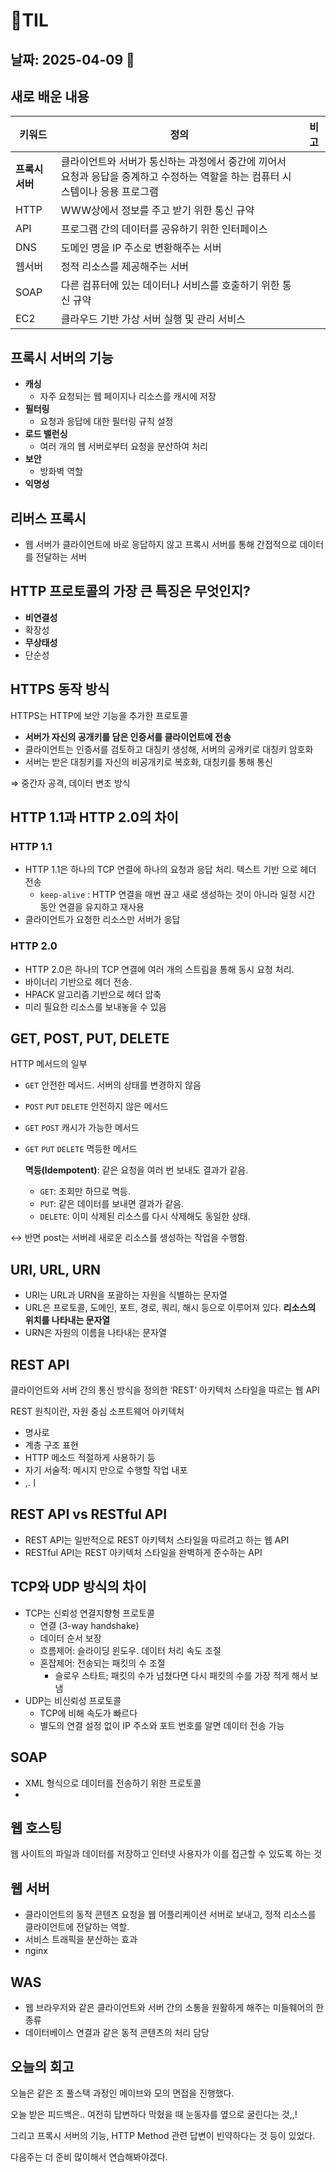# 🧾TIL
## 날짜: 2025-04-09 👻

## 새로 배운 내용
| 키워드 | 정의 | 비고 |
| --- | --- | --- |
| **프록시 서버** | 클라이언트와 서버가 통신하는 과정에서 중간에 끼어서 요청과 응답을 중계하고 수정하는 역할을 하는 컴퓨터 시스템이나 응용 프로그램 |  |
| HTTP | WWW상에서 정보를 주고 받기 위한 통신 규약 |  |
| API | 프로그램 간의 데이터를 공유하기 위한 인터페이스 |  |
| DNS | 도메인 명을 IP 주소로 변환해주는 서버 |  |
| 웹서버 | 정적 리소스를 제공해주는 서버 |  |
| SOAP | 다른 컴퓨터에 있는 데이터나 서비스를 호출하기 위한 통신 규약 |  |
| EC2 | 클라우드 기반 가상 서버 실행 및 관리 서비스 |  |

## 프록시 서버의 기능

- **캐싱**
    - 자주 요청되는 웹 페이지나 리소스를 캐시에 저장
- **필터링**
    - 요청과 응답에 대한 필터링 규칙 설정
- **로드 밸런싱**
    - 여러 개의 웹 서버로부터 요청을 분산하여 처리
- **보안**
    - 방화벽 역할
- **익명성**

## 리버스 프록시

- 웹 서버가 클라이언트에 바로 응답하지 않고 프록시 서버를 통해 간접적으로 데이터를 전달하는 서버

## HTTP 프로토콜의 가장 큰 특징은 무엇인지?

- **비연결성**
- 확장성
- **무상태성**
- 단순성

## HTTPS 동작 방식

HTTPS는 HTTP에 보안 기능을 추가한 프로토콜

- **서버가 자신의 공개키를 담은 인증서를 클라이언트에 전송**
- 클라이언트는 인증서를 검토하고 대칭키 생성해, 서버의 공캐키로 대칭키 암호화
- 서버는 받은 대칭키를 자신의 비공개키로 복호화, 대칭키를 통해 통신

⇒ 중간자 공격, 데이터 변조 방식

## HTTP 1.1과 HTTP 2.0의 차이

### HTTP 1.1

- HTTP 1.1은 하나의 TCP 연결에 하나의 요청과 응답 처리. 텍스트 기반 으로 헤더 전송
    - `keep-alive` : HTTP 연결을 매번 끊고 새로 생성하는 것이 아니라 일정 시간 동안 연결을 유지하고 재사용
- 클라이언트가 요청한 리소스만 서버가 응답

### HTTP 2.0

- HTTP 2.0은 하나의  TCP 연결에 여러 개의 스트림을 통해 동시 요청 처리.
- 바이너리 기반으로 헤더 전송.
- HPACK 알고리즘 기반으로 헤더 압축
- 미리 필요한 리소스를 보내놓을 수 있음
    
    

## GET, POST, PUT, DELETE

HTTP 메서드의 일부

- `GET` 안전한 메서드. 서버의 상태를 변경하지 않음
- `POST` `PUT` `DELETE` 안전하지 않은 메서드
- `GET` `POST` 캐시가 가능한 메서드
- `GET` `PUT` `DELETE` 멱등한 메서드
    
    **멱등(Idempotent)**: 같은 요청을 여러 번 보내도 결과가 같음.
    
    - `GET`: 조회만 하므로 멱등.
    - `PUT`: 같은 데이터를 보내면 결과가 같음.
    - `DELETE`: 이미 삭제된 리소스를 다시 삭제해도 동일한 상태.

↔ 반면 post는 서버레 새로운 리소스를 생성하는 작업을 수행함.

## URI, URL, URN

- URI는 URL과 URN을 포괄하는 자원을 식별하는 문자열
- URL은 프로토콜, 도메인, 포트, 경로, 쿼리, 해시 등으로 이루어져 있다. **리소스의 위치를 나타내는 문자열**
- URN은 자원의 이름을 나타내는 문자열

## REST API

클라이언트와 서버 간의 통신 방식을 정의한 ‘REST’ 아키텍처 스타일을 따르는 웹 API

REST 원칙이란, 자원 중심 소프트웨어 아키텍처

- 명사로
- 계층 구조 표현
- HTTP 메소드 적절하게 사용하기 등
- 자기 서술적: 메시지 만으로 수행할 작업 내포
- ,.ㅣ

## REST API vs RESTful API

- REST API는 일반적으로 REST 아키텍처 스타일을 따르려고 하는 웹 API
- RESTful API는 REST 아키텍처 스타일을 완벽하게 준수하는 API

## TCP와 UDP 방식의 차이

- TCP는 신뢰성 연결지향형 프로토콜
    - 연결 (3-way handshake)
    - 데이터 순서 보장
    - 흐름제어: 슬라이딩 윈도우. 데이터 처리 속도 조절
    - 혼잡제어: 전송되는 패킷의 수 조절
        - 슬로우 스타트; 패킷의 수가 넘쳤다면 다시 패킷의 수를 가장 적게 해서 보냄
- UDP는 비신뢰성 프로토콜
    - TCP에 비해 속도가 빠르다
    - 별도의 연결 설정 없이 IP 주소와 포트 번호를 알면 데이터 전송 가능

## SOAP

- XML 형식으로 데이터를 전송하기 위한 프로토콜
- 

## 웹 호스팅

웹 사이트의 파일과 데이터를 저장하고 인터넷 사용자가 이를 접근할 수 있도록 하는 것

## 웹 서버

- 클라이언트의 동적 콘텐츠 요청을 웹 어플리케이션 서버로 보내고, 정적 리소스를 클라이언트에 전달하는 역할.
- 서비스 트래픽을 분산하는 효과
- nginx

## WAS

- 웹 브라우저와 같은 클라이언트와 서버 간의 소통을 원활하게 해주는 미들웨어의 한 종류
- 데이터베이스 연결과 같은 동적 콘텐츠의 처리 담당

## 오늘의 회고
오늘은 같은 조 풀스택 과정인 메이브와 모의 면접을 진행했다.

오늘 받은 피드백은.. 여전히 답변하다 막혔을 때 눈동자를 옆으로 굴린다는 것,,!

그리고 프록시 서버의 기능, HTTP Method 관련 답변이 빈약하다는 것 등이 있었다.

다음주는 더 준비 많이해서 연습해봐야겠다.